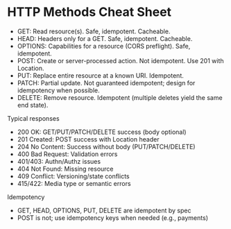 # HTTP Methods Cheat Sheet

- GET: Read resource(s). Safe, idempotent. Cacheable.
- HEAD: Headers only for a GET. Safe, idempotent. Cacheable.
- OPTIONS: Capabilities for a resource (CORS preflight). Safe, idempotent.
- POST: Create or server-processed action. Not idempotent. Use 201 with Location.
- PUT: Replace entire resource at a known URI. Idempotent.
- PATCH: Partial update. Not guaranteed idempotent; design for idempotency when possible.
- DELETE: Remove resource. Idempotent (multiple deletes yield the same end state).

Typical responses
- 200 OK: GET/PUT/PATCH/DELETE success (body optional)
- 201 Created: POST success with Location header
- 204 No Content: Success without body (PUT/PATCH/DELETE)
- 400 Bad Request: Validation errors
- 401/403: Authn/Authz issues
- 404 Not Found: Missing resource
- 409 Conflict: Versioning/state conflicts
- 415/422: Media type or semantic errors

Idempotency
- GET, HEAD, OPTIONS, PUT, DELETE are idempotent by spec
- POST is not; use idempotency keys when needed (e.g., payments)
